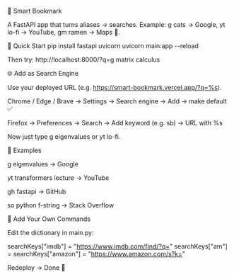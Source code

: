 🔖 Smart Bookmark

A FastAPI app that turns aliases → searches.
Example: g cats → Google, yt lo-fi → YouTube, gm ramen → Maps 🍜.


🚀 Quick Start
pip install fastapi uvicorn
uvicorn main:app --reload


Then try:
http://localhost:8000/?q=g matrix calculus


🌐 Add as Search Engine

Use your deployed URL (e.g. https://smart-bookmark.vercel.app/?q=%s).

Chrome / Edge / Brave → Settings → Search engine → Add → make default ✅

Firefox → Preferences → Search → Add keyword (e.g. sb) → URL with %s

Now just type g eigenvalues or yt lo-fi.

🧩 Examples

g eigenvalues → Google

yt transformers lecture → YouTube

gh fastapi → GitHub

so python f-string → Stack Overflow

🔧 Add Your Own Commands

Edit the dictionary in main.py:

searchKeys["imdb"] = "https://www.imdb.com/find/?q="
searchKeys["am"] = searchKeys["amazon"] = "https://www.amazon.com/s?k="


Redeploy → Done 🎉
